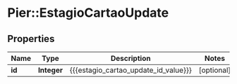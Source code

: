 # Pier::EstagioCartaoUpdate

## Properties
Name | Type | Description | Notes
------------ | ------------- | ------------- | -------------
**id** | **Integer** | {{{estagio_cartao_update_id_value}}} | [optional] 


